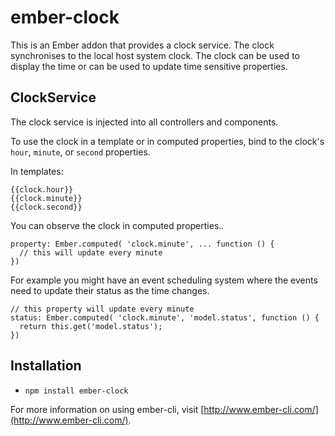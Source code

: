 # ember-clock

This is an Ember addon that provides a clock service.  The clock synchronises to the local host system clock.  The clock can be used to display the time or can be used to update time sensitive properties.

## ClockService

The clock service is injected into all controllers and components.

To use the clock in a template or in computed properties, bind to the clock's
`hour`, `minute`, or `second` properties.

In templates:

  ```
  {{clock.hour}}
  {{clock.minute}}
  {{clock.second}}
  ```

You can observe the clock in computed properties..

  ```
  property: Ember.computed( 'clock.minute', ... function () {
    // this will update every minute
  })
  ```

For example you might have an event scheduling system where the events need to update their status as the time changes.

  ```
  // this property will update every minute
  status: Ember.computed( 'clock.minute', 'model.status', function () {
    return this.get('model.status');
  })
  ```

## Installation

* `npm install ember-clock`


For more information on using ember-cli, visit [http://www.ember-cli.com/](http://www.ember-cli.com/).
